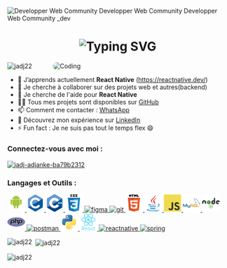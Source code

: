 <!--[![MasterHead](https://1.bp.blogspot.com/-7A4WynwLsMw/XbBpCXG8fHI/AAAAAAAAMt4/uOa1bpLskYgrwGbllhSu2SDj_Mig8SXJQCLcBGAsYHQ/s1600/2000_600px.gif)](https://rishavchanda.io)-->

![Developper Web Community Developper Web Community Developper Web Community __dev_](https://github.com/user-attachments/assets/db304573-8947-4504-b985-6b2e56fb6163)


<!--<h1 align="center">Bonjour 👋, je suis Adjanke Joël</h1>
<h3 align="center">Un développeur frontend passionné du Togo</h3>
-->
<h1 align="center">
    <img src="https://readme-typing-svg.herokuapp.com?font=Roboto&weight=700&size=35&pause=1000&color=FFFFFF&center=true&vCenter=true&width=500&height=70&lines=Bonjour+👋;+je+suis+Adjanke+Joël+👨🏽‍💻;" alt="Typing SVG" />
</h1>

<img style="border-radius: 20px;" align="right" alt="Coding" width="400" src="https://i.pinimg.com/originals/79/9e/0d/799e0d7779f6ea6c3a89885ff60c55af.gif">


<!--![Developper](https://github.com/user-attachments/assets/bc0e753b-3866-4838-bc02-a20d911f8a2a)-->


<p align="left">
  <img src="https://komarev.com/ghpvc/?username=jadj22&label=Profile%20views&color=0e75b6&style=flat" alt="jadj22" />
</p>


- 🌱 J’apprends actuellement **React Native** (https://reactnative.dev/)
- 👯 Je cherche à collaborer sur des projets web et autres(backend)
- 🤝 Je cherche de l'aide pour **React Native**
- 👨‍💻 Tous mes projets sont disponibles sur [GitHub](https://github.com/monprofil)
- 📫 Comment me contacter : [WhatsApp](https://wa.me/+22870565073)
- 📄 Découvrez mon expérience sur [LinkedIn](https://linkedin.com/in/monprofil)
- ⚡ Fun fact : Je ne suis pas tout le temps flex 😄

<h3 align="left">Connectez-vous avec moi :</h3>
<p align="left">
  <a href="https://linkedin.com/in/jadj-adjanke-ba79b2312" target="blank">
    <img align="center" src="https://raw.githubusercontent.com/rahuldkjain/github-profile-readme-generator/master/src/images/icons/Social/linked-in-alt.svg" alt="jadj-adjanke-ba79b2312" height="30" width="40" />
  </a>
</p>

<h3 align="left">Langages et Outils :</h3>
<p align="left"> 
  <a href="https://developer.android.com" target="_blank" rel="noreferrer"> 
    <img src="https://raw.githubusercontent.com/devicons/devicon/master/icons/android/android-original-wordmark.svg" alt="android" width="40" height="40"/> 
  </a> 
  <a href="https://www.cprogramming.com/" target="_blank" rel="noreferrer"> 
    <img src="https://raw.githubusercontent.com/devicons/devicon/master/icons/c/c-original.svg" alt="c" width="40" height="40"/> 
  </a> 
  <a href="https://www.w3schools.com/cpp/" target="_blank" rel="noreferrer"> 
    <img src="https://raw.githubusercontent.com/devicons/devicon/master/icons/cplusplus/cplusplus-original.svg" alt="cplusplus" width="40" height="40"/> 
  </a> 
  <a href="https://www.w3schools.com/css/" target="_blank" rel="noreferrer"> 
    <img src="https://raw.githubusercontent.com/devicons/devicon/master/icons/css3/css3-original-wordmark.svg" alt="css3" width="40" height="40"/> 
  </a> 
  <a href="https://www.figma.com/" target="_blank" rel="noreferrer"> 
    <img src="https://www.vectorlogo.zone/logos/figma/figma-icon.svg" alt="figma" width="40" height="40"/> 
  </a> 
  <a href="https://git-scm.com/" target="_blank" rel="noreferrer"> 
    <img src="https://www.vectorlogo.zone/logos/git-scm/git-scm-icon.svg" alt="git" width="40" height="40"/> 
  </a> 
  <a href="https://www.w3.org/html/" target="_blank" rel="noreferrer"> 
    <img src="https://raw.githubusercontent.com/devicons/devicon/master/icons/html5/html5-original-wordmark.svg" alt="html5" width="40" height="40"/> 
  </a> 
  <a href="https://www.java.com" target="_blank" rel="noreferrer"> 
    <img src="https://raw.githubusercontent.com/devicons/devicon/master/icons/java/java-original.svg" alt="java" width="40" height="40"/> 
  </a> 
  <a href="https://developer.mozilla.org/en-US/docs/Web/JavaScript" target="_blank" rel="noreferrer"> 
    <img src="https://raw.githubusercontent.com/devicons/devicon/master/icons/javascript/javascript-original.svg" alt="javascript" width="40" height="40"/> 
  </a> 
  <a href="https://www.mysql.com/" target="_blank" rel="noreferrer"> 
    <img src="https://raw.githubusercontent.com/devicons/devicon/master/icons/mysql/mysql-original-wordmark.svg" alt="mysql" width="40" height="40"/> 
  </a> 
  <a href="https://nodejs.org" target="_blank" rel="noreferrer"> 
    <img src="https://raw.githubusercontent.com/devicons/devicon/master/icons/nodejs/nodejs-original-wordmark.svg" alt="nodejs" width="40" height="40"/> 
  </a> 
  <a href="https://www.php.net" target="_blank" rel="noreferrer"> 
    <img src="https://raw.githubusercontent.com/devicons/devicon/master/icons/php/php-original.svg" alt="php" width="40" height="40"/> 
  </a> 
  <a href="https://postman.com" target="_blank" rel="noreferrer"> 
    <img src="https://www.vectorlogo.zone/logos/getpostman/getpostman-icon.svg" alt="postman" width="40" height="40"/> 
  </a> 
  <a href="https://www.python.org" target="_blank" rel="noreferrer"> 
    <img src="https://raw.githubusercontent.com/devicons/devicon/master/icons/python/python-original.svg" alt="python" width="40" height="40"/> 
  </a> 
  <a href="https://reactjs.org/" target="_blank" rel="noreferrer"> 
    <img src="https://raw.githubusercontent.com/devicons/devicon/master/icons/react/react-original-wordmark.svg" alt="react" width="40" height="40"/> 
  </a> 
  <a href="https://reactnative.dev/" target="_blank" rel="noreferrer"> 
    <img src="https://reactnative.dev/img/header_logo.svg" alt="reactnative" width="40" height="40"/> 
  </a> 
  <a href="https://spring.io/" target="_blank" rel="noreferrer"> 
    <img src="https://www.vectorlogo.zone/logos/springio/springio-icon.svg" alt="spring" width="40" height="40"/> 
  </a> 
</p>

<p>
  <img align="left" src="https://github-readme-stats.vercel.app/api/top-langs?username=jadj22&show_icons=true&locale=fr&layout=compact" alt="jadj22" />
</p>

<p>&nbsp;
  <img align="center" src="https://github-readme-stats.vercel.app/api?username=jadj22&show_icons=true&locale=fr" alt="jadj22" />
</p>

<p>
  <img align="center" src="https://github-readme-streak-stats.herokuapp.com/?user=jadj22&" alt="jadj22" />
</p>

<!---
Jadj22/Jadj22 est un dépôt ✨ spécial ✨ parce que son `README.md` (ce fichier) apparaît sur votre profil GitHub.
Vous pouvez cliquer sur le lien Aperçu pour voir vos modifications.
https://www.youtube.com/redirect?event=video_description&redir_token=QUFFLUhqa2Q0UmsxVUV1RnNvTDM0TTFTT0VSNllFV3FtZ3xBQ3Jtc0ttbllveXlKWEE4Sm9zS2swWXZlM3M0cTlMbS1iYjhPNWFiVnM4UE51SWoyUDdLRXVjOENINUhlNFczdlJfTmJvVVlvUXdGTGtuYnk1TE5wVXE4M3dvN2JraFRaTVhsMklhbktTM1ZPRmNQeEtLa1IwSQ&q=https%3A%2F%2Frahuldkjain.github.io%2Fgh-profile-readme-generator%2F&v=G-EGDH50hGE
--->
